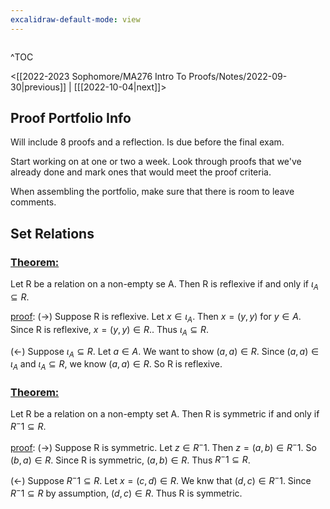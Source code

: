 ```yaml
---
excalidraw-default-mode: view
---
```



```toc

```

^TOC

<[[2022-2023 Sophomore/MA276 Intro To Proofs/Notes/2022-09-30|previous]] | [[[2022-10-04|next]]>

## Proof Portfolio Info

Will include 8 proofs and a reflection. Is due before the final exam.

Start working on at one or two a week. Look through proofs that we've already done and mark ones that would meet the proof criteria. 

When assembling the portfolio, make sure that there is room to leave comments.


## Set Relations
### <u>Theorem:</u> 
Let R be a relation on a non-empty se A. Then R is reflexive if and only if $\iota_A \subseteq R.$

<u>proof</u>: ($\to$) Suppose R is reflexive. Let $x\in \iota_A$. Then $x= (y,y)$ for $y\in A.$ Since R is reflexive, $x= (y,y)\in R.$. Thus $\iota_A\subseteq R$.

($\leftarrow$) Suppose $\iota_A\subseteq R$. Let $a\in A$. We want to show $(a,a)\in R$. Since $(a,a)\in\iota_A$ and $\iota_A \subseteq R$, we know $(a,a)\in R$. So R is reflexive.

### <u>Theorem:</u> 
Let R be a relation on a non-empty set A. Then R is symmetric if and only if $R^-1 \subseteq R$.

<u>proof</u>: ($\to$) Suppose R is symmetric.  Let $z \in R^-1$. Then $z = (a,b)\in R^-1$. So $(b,a) \in R$. Since R is symmetric, $(a,b) \in R$. Thus $R^-1 \subseteq R$.

($\leftarrow$) Suppose $R^-1 \subseteq R$. Let $x = (c,d) \in R$. We knw that $(d,c) \in R^-1$. Since $R^-1 \subseteq R$ by assumption, $(d,c) \in R$. Thus R is symmetric.
